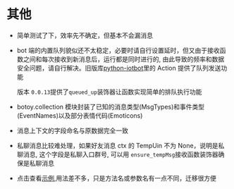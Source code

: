 # 其他

- 简单测试了下，效率先不确定，但基本不会漏消息

- bot 端的内置队列貌似还不太稳定，必要时请自行设置延时，但又由于接收函数之间和每次接收到新消息后，运行都是同时进行的,
  由此导致的频率和数据安全问题，请自行解决。旧版库[python-iotbot](https://github.com/xiyaowong/python--iotbot)里的 Action 提供了队列发送功能

  版本 `0.0.13`提供了`queued_up`装饰器让函数实现简单的排队执行功能

- botoy.collection
  模块封装了已知的消息类型(MsgTypes)和事件类型(EventNames)以及部分表情代码(Emoticons)

- 消息上下文的字段命名与原数据完全一致

- 私聊消息比较难处理，如果好友消息 ctx 的 TempUin 不为 None，说明是私聊消息,
  这个字段是私聊入口群号, 可以用 `ensure_tempMsg`接收函数装饰器确保是私聊消息

- 点击查看[示例](https://github.com/xiyaowong/python--iotbot/tree/master/sample),用法差不多，只是方法名或参数名有一点不同，迁移很方便
